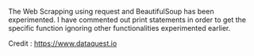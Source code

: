 The Web Scrapping using request and BeautifulSoup has been experimented.
I have commented out print statements in order to get the specific function ignoring other functionalities experimented earlier.

Credit : https://www.dataquest.io
